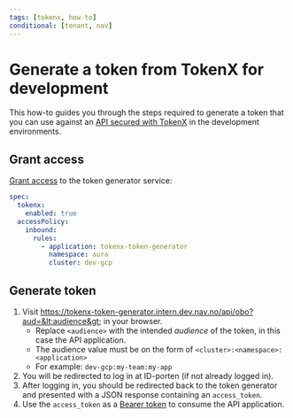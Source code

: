 ```yaml
---
tags: [tokenx, how-to]
conditional: [tenant, nav]
---
```


# Generate a token from TokenX for development

This how-to guides you through the steps required to generate a token that you can use against an [API secured with TokenX](secure.md) in the development environments.

## Grant access

[Grant access](secure.md#grant-access-to-consumers) to the token generator service:

```yaml title="app.yaml"
spec:
  tokenx:
    enabled: true
  accessPolicy:
    inbound:
      rules:
        - application: tokenx-token-generator
          namespace: aura
          cluster: dev-gcp
```

## Generate token

1. Visit <https://tokenx-token-generator.intern.dev.nav.no/api/obo?aud=&lt;audience&gt;> in your browser.
    - Replace `<audience>` with the intended _audience_ of the token, in this case the API application.
    - The audience value must be on the form of `<cluster>:<namespace>:<application>`
    - For example: `dev-gcp:my-team:my-app`
2. You will be redirected to log in at ID-porten (if not already logged in).
3. After logging in, you should be redirected back to the token generator and presented with a JSON response containing an `access_token`.
4. Use the `access_token` as a [Bearer token](../../explanations/README.md#bearer-token) to consume the API application.
